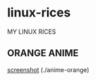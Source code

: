 # linux-rices
MY LINUX RICES

## ORANGE ANIME 
[screenshot](./anime-orange/screenshot.png)
(./anime-orange)
